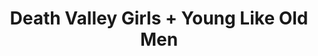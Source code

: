 ---
layout: post
category: concert
title: Death Valley Girls + Young Like Old Men
artists: 
- Death Valley Girls
- Young Like Old Men
place: 
- Espace B
country: France
city: Paris
---